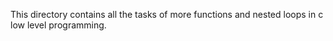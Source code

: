 This directory contains all the tasks of more functions and nested loops in c low level programming.
